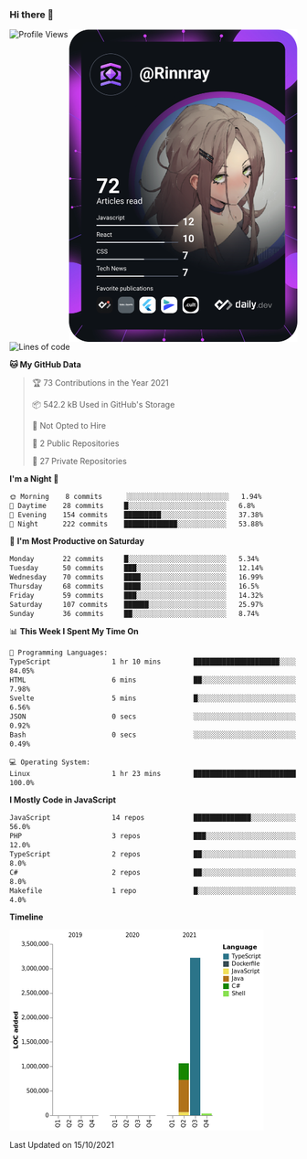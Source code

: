 ### Hi there 👋

<div align="left">
 <a href="https://app.daily.dev/Rinnray">
   <img 
        align="right"
        src="https://github.com/Rinnray/Rinnray/blob/main/devcard.svg" 
        width="400" 
        alt="Rinnray's Dev Card"/>
 </a>
</div>




<!--START_SECTION:waka-->
![Profile Views](http://img.shields.io/badge/Profile%20Views-171-blue)

![Lines of code](https://img.shields.io/badge/From%20Hello%20World%20I%27ve%20Written-4.3%20million%20lines%20of%20code-blue)

**🐱 My GitHub Data** 

> 🏆 73 Contributions in the Year 2021
 > 
> 📦 542.2 kB Used in GitHub's Storage 
 > 
> 🚫 Not Opted to Hire
 > 
> 📜 2 Public Repositories 
 > 
> 🔑 27 Private Repositories  
 > 
**I'm a Night 🦉** 

```text
🌞 Morning    8 commits      ░░░░░░░░░░░░░░░░░░░░░░░░░   1.94% 
🌆 Daytime    28 commits     █░░░░░░░░░░░░░░░░░░░░░░░░   6.8% 
🌃 Evening    154 commits    █████████░░░░░░░░░░░░░░░░   37.38% 
🌙 Night      222 commits    █████████████░░░░░░░░░░░░   53.88%

```
📅 **I'm Most Productive on Saturday** 

```text
Monday       22 commits     █░░░░░░░░░░░░░░░░░░░░░░░░   5.34% 
Tuesday      50 commits     ███░░░░░░░░░░░░░░░░░░░░░░   12.14% 
Wednesday    70 commits     ████░░░░░░░░░░░░░░░░░░░░░   16.99% 
Thursday     68 commits     ████░░░░░░░░░░░░░░░░░░░░░   16.5% 
Friday       59 commits     ███░░░░░░░░░░░░░░░░░░░░░░   14.32% 
Saturday     107 commits    ██████░░░░░░░░░░░░░░░░░░░   25.97% 
Sunday       36 commits     ██░░░░░░░░░░░░░░░░░░░░░░░   8.74%

```


📊 **This Week I Spent My Time On** 

```text
💬 Programming Languages: 
TypeScript               1 hr 10 mins        █████████████████████░░░░   84.05% 
HTML                     6 mins              ██░░░░░░░░░░░░░░░░░░░░░░░   7.98% 
Svelte                   5 mins              █░░░░░░░░░░░░░░░░░░░░░░░░   6.56% 
JSON                     0 secs              ░░░░░░░░░░░░░░░░░░░░░░░░░   0.92% 
Bash                     0 secs              ░░░░░░░░░░░░░░░░░░░░░░░░░   0.49%

💻 Operating System: 
Linux                    1 hr 23 mins        █████████████████████████   100.0%

```

**I Mostly Code in JavaScript** 

```text
JavaScript               14 repos            ██████████████░░░░░░░░░░░   56.0% 
PHP                      3 repos             ███░░░░░░░░░░░░░░░░░░░░░░   12.0% 
TypeScript               2 repos             ██░░░░░░░░░░░░░░░░░░░░░░░   8.0% 
C#                       2 repos             ██░░░░░░░░░░░░░░░░░░░░░░░   8.0% 
Makefile                 1 repo              █░░░░░░░░░░░░░░░░░░░░░░░░   4.0%

```


**Timeline**

![Chart not found](https://raw.githubusercontent.com/Rinnray/Rinnray/main/charts/bar_graph.png) 


 Last Updated on 15/10/2021
<!--END_SECTION:waka-->


<!--
**Rinnray/Rinnray** is a ✨ _special_ ✨ repository because its `README.md` (this file) appears on your GitHub profile.

Here are some ideas to get you started:

- 🔭 I’m currently working on ...
- 🌱 I’m currently learning ...
- 👯 I’m looking to collaborate on ...
- 🤔 I’m looking for help with ...
- 💬 Ask me about ...
- 📫 How to reach me: ...
- 😄 Pronouns: ...
- ⚡ Fun fact: ...
-->
